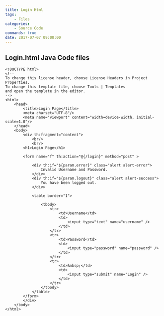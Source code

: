 ```yaml
---
title: Login Html
tags:
    - Files
categories:
    - Source Code
commands: true
date: 2017-07-07 09:00:00
---
```


## Login.html Java Code files

    <!DOCTYPE html>
    <!--
    To change this license header, choose License Headers in Project Properties.
    To change this template file, choose Tools | Templates
    and open the template in the editor.
    -->
    <html>
        <head>
            <title>Login Page</title>
            <meta charset="UTF-8"/>
            <meta name="viewport" content="width=device-width, initial-scale=1.0"/>
        </head>
        <body>
            <div th:fragment="content">
                <br/>
                <br/>
            <h1>Login Page</h1>
            
            <form name="f" th:action="@{/login}" method="post" >
                
                <div th:if="${param.error}" class="alert alert-error">
                    Invalid Username and Password.
                </div>
                <div th:if="${param.logout}" class="alert alert-success">
                    You have been logged out.
                </div>
                
                <table border="1">
                    
                    <tbody>
                        <tr>
                            <td>Username</td>
                            <td>
                                <input type="text" name="username" /> 
                            </td>
                        </tr>
                        <tr>
                            <td>Password</td>
                            <td>
                                <input type="password" name="password" /> 
                            </td>
                        </tr>
                        <tr>
                            <td>&nbsp;</td>
                            <td>
                                <input type="submit" name="Login" /> 
                            </td>
                        </tr>
                    </tbody>
                </table> 
            </form>
            </div>
        </body>
    </html>
